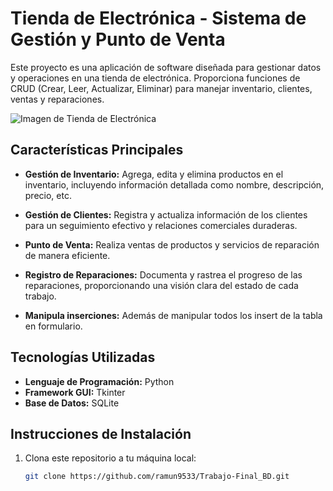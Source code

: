 # Tienda de Electrónica - Sistema de Gestión y Punto de Venta

Este proyecto es una aplicación de software diseñada para gestionar datos y operaciones en una tienda de electrónica. Proporciona funciones de CRUD (Crear, Leer, Actualizar, Eliminar) para manejar inventario, clientes, ventas y reparaciones.

![Imagen de Tienda de Electrónica](https://github.com/ramun9533/Trabajo-Final_BD/blob/main/Mimendi.png)

## Características Principales

- **Gestión de Inventario:** Agrega, edita y elimina productos en el inventario, incluyendo información detallada como nombre, descripción, precio, etc.

- **Gestión de Clientes:** Registra y actualiza información de los clientes para un seguimiento efectivo y relaciones comerciales duraderas.

- **Punto de Venta:** Realiza ventas de productos y servicios de reparación de manera eficiente.

- **Registro de Reparaciones:** Documenta y rastrea el progreso de las reparaciones, proporcionando una visión clara del estado de cada trabajo.

- **Manipula inserciones:** Además de manipular todos los insert de la tabla en formulario.

## Tecnologías Utilizadas

- **Lenguaje de Programación:** Python
- **Framework GUI:** Tkinter
- **Base de Datos:** SQLite

## Instrucciones de Instalación

1. Clona este repositorio a tu máquina local:

   ```bash
   git clone https://github.com/ramun9533/Trabajo-Final_BD.git
